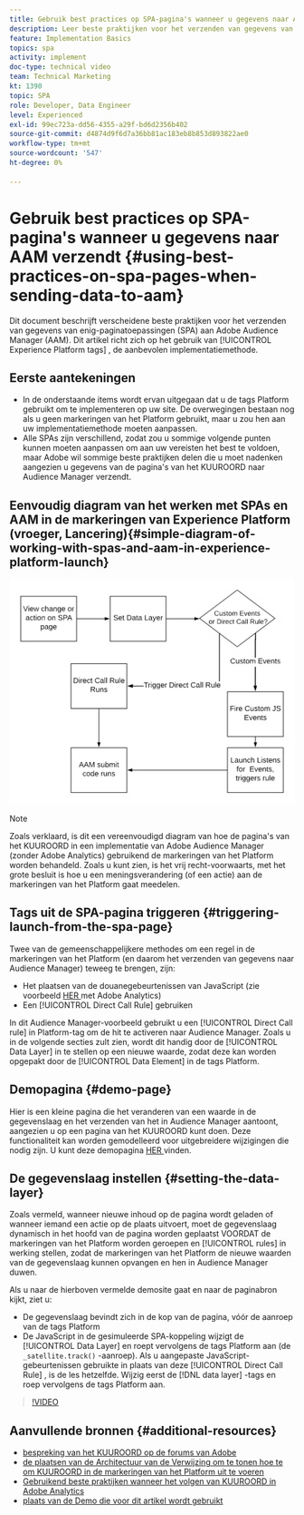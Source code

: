 ```yaml
---
title: Gebruik best practices op SPA-pagina's wanneer u gegevens naar AAM verzendt
description: Leer beste praktijken voor het verzenden van gegevens van enig-paginatoepassingen (SPA) aan Adobe Audience Manager (AAM). Dit artikel richt zich op het gebruik van Experience Platform-tags, de aanbevolen implementatiemethode.
feature: Implementation Basics
topics: spa
activity: implement
doc-type: technical video
team: Technical Marketing
kt: 1390
topic: SPA
role: Developer, Data Engineer
level: Experienced
exl-id: 99ec723a-dd56-4355-a29f-bd6d2356b402
source-git-commit: d4874d9f6d7a36bb81ac183eb8b853d893822ae0
workflow-type: tm+mt
source-wordcount: '547'
ht-degree: 0%

---
```


# Gebruik best practices op SPA-pagina&#39;s wanneer u gegevens naar AAM verzendt {#using-best-practices-on-spa-pages-when-sending-data-to-aam}

Dit document beschrijft verscheidene beste praktijken voor het verzenden van gegevens van enig-paginatoepassingen (SPA) aan Adobe Audience Manager (AAM). Dit artikel richt zich op het gebruik van [!UICONTROL Experience Platform tags] , de aanbevolen implementatiemethode.

## Eerste aantekeningen

* In de onderstaande items wordt ervan uitgegaan dat u de tags Platform gebruikt om te implementeren op uw site. De overwegingen bestaan nog als u geen markeringen van het Platform gebruikt, maar u zou hen aan uw implementatiemethode moeten aanpassen.
* Alle SPAs zijn verschillend, zodat zou u sommige volgende punten kunnen moeten aanpassen om aan uw vereisten het best te voldoen, maar Adobe wil sommige beste praktijken delen die u moet nadenken aangezien u gegevens van de pagina&#39;s van het KUUROORD naar Audience Manager verzendt.

## Eenvoudig diagram van het werken met SPAs en AAM in de markeringen van Experience Platform (vroeger, Lancering){#simple-diagram-of-working-with-spas-and-aam-in-experience-platform-launch}

![ SPA voor naam in markeringen ](assets/spa_for_aam_in_launch.png)

>[!NOTE]
>Zoals verklaard, is dit een vereenvoudigd diagram van hoe de pagina&#39;s van het KUUROORD in een implementatie van Adobe Audience Manager (zonder Adobe Analytics) gebruikend de markeringen van het Platform worden behandeld. Zoals u kunt zien, is het vrij recht-voorwaarts, met het grote besluit is hoe u een meningsverandering (of een actie) aan de markeringen van het Platform gaat meedelen.

## Tags uit de SPA-pagina triggeren {#triggering-launch-from-the-spa-page}

Twee van de gemeenschappelijkere methodes om een regel in de markeringen van het Platform (en daarom het verzenden van gegevens naar Audience Manager) teweeg te brengen, zijn:

* Het plaatsen van de douanegebeurtenissen van JavaScript (zie voorbeeld [ HER ](https://helpx.adobe.com/analytics/kt/using/spa-analytics-best-practices-feature-video-use.html) met Adobe Analytics)
* Een [!UICONTROL Direct Call Rule] gebruiken

In dit Audience Manager-voorbeeld gebruikt u een [!UICONTROL Direct Call rule] in Platform-tag om de hit te activeren naar Audience Manager. Zoals u in de volgende secties zult zien, wordt dit handig door de [!UICONTROL Data Layer] in te stellen op een nieuwe waarde, zodat deze kan worden opgepakt door de [!UICONTROL Data Element] in de tags Platform.

## Demopagina {#demo-page}

Hier is een kleine pagina die het veranderen van een waarde in de gegevenslaag en het verzenden van het in Audience Manager aantoont, aangezien u op een pagina van het KUUROORD kunt doen. Deze functionaliteit kan worden gemodelleerd voor uitgebreidere wijzigingen die nodig zijn. U kunt deze demopagina [ HER ](https://aam.enablementadobe.com/SPA-Launch.html) vinden.

## De gegevenslaag instellen {#setting-the-data-layer}

Zoals vermeld, wanneer nieuwe inhoud op de pagina wordt geladen of wanneer iemand een actie op de plaats uitvoert, moet de gegevenslaag dynamisch in het hoofd van de pagina worden geplaatst VOORDAT de markeringen van het Platform worden geroepen en [!UICONTROL rules] in werking stellen, zodat de markeringen van het Platform de nieuwe waarden van de gegevenslaag kunnen opvangen en hen in Audience Manager duwen.

Als u naar de hierboven vermelde demosite gaat en naar de paginabron kijkt, ziet u:

* De gegevenslaag bevindt zich in de kop van de pagina, vóór de aanroep van de tags Platform
* De JavaScript in de gesimuleerde SPA-koppeling wijzigt de [!UICONTROL Data Layer] en roept vervolgens de tags Platform aan (de `_satellite.track()` -aanroep). Als u aangepaste JavaScript-gebeurtenissen gebruikte in plaats van deze [!UICONTROL Direct Call Rule] , is de les hetzelfde. Wijzig eerst de [!DNL data layer] -tags en roep vervolgens de tags Platform aan.

>[!VIDEO](https://video.tv.adobe.com/v/23322/?quality=12)

## Aanvullende bronnen {#additional-resources}

* [ bespreking van het KUUROORD op de forums van Adobe ](https://forums.adobe.com/thread/2451022)
* [ de plaatsen van de Architectuur van de Verwijzing om te tonen hoe te om KUUROORD in de markeringen van het Platform uit te voeren ](https://helpx.adobe.com/experience-manager/kt/integration/using/launch-reference-architecture-SPA-tutorial-implement.html)
* [ Gebruikend beste praktijken wanneer het volgen van KUUROORD in Adobe Analytics ](https://helpx.adobe.com/analytics/kt/using/spa-analytics-best-practices-feature-video-use.html)
* [ plaats van de Demo die voor dit artikel wordt gebruikt ](https://aam.enablementadobe.com/SPA-Launch.html)
